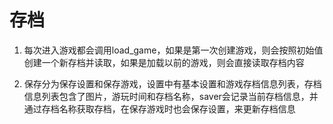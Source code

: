 # 存档

1. 每次进入游戏都会调用load_game，如果是第一次创建游戏，则会按照初始值创建一个新存档并读取，如果是加载以前的游戏，则会直接读取存档内容

2. 保存分为保存设置和保存游戏，设置中有基本设置和游戏存档信息列表，存档信息列表包含了图片，游玩时间和存档名称，saver会记录当前存档信息，并通过存档名称获取存档，在保存游戏时也会保存设置，来更新存档信息